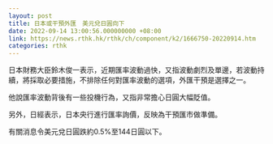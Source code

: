 ```yaml
---
layout: post
title: 日本或干預外匯　美元兌日圓向下
date: 2022-09-14 13:00:56.000000000 +08:00
link: https://news.rthk.hk/rthk/ch/component/k2/1666750-20220914.htm
categories: rthk
---
```


日本財務大臣鈴木俊一表示，近期匯率波動過快，又指波動劇烈及單邊，若波動持續，將採取必要措施，不排除任何對匯率波動的選項，外匯干預是選擇之一。

他說匯率波動背後有一些投機行為，又指非常擔心日圓大幅貶值。

另外，日經表示，日本央行進行匯率詢價，反映為干預匯市做準備。

有關消息令美元兌日圓跌約0.5%至144日圓以下。
